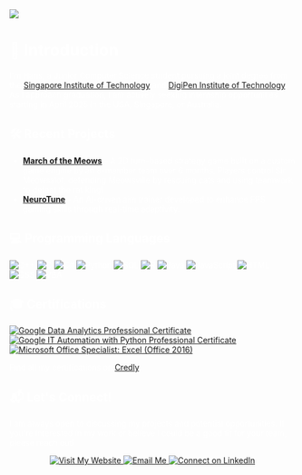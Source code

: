<picture>
  <source media="(prefers-color-scheme: dark)" srcset="https://readme-typing-svg.herokuapp.com?font=GoogleSans&size=32&color=FFFFFF&lines=Hi+there!+I'm+Hans+🚀" />
  <img src="https://readme-typing-svg.herokuapp.com?font=GoogleSans&size=32&color=000000&lines=Hi+there!+I'm+Hans+🚀" />
</picture>
<div style="color:white">

# 👋 Introduction

I'm Hans, a Junior Computer Science student pursuing a joint degree from the [Singapore Institute of Technology](https://www.singaporetech.edu.sg/undergraduate-programmes/computer-science-real-time-interactive-simulation) and [DigiPen Institute of Technology](https://www.digipen.edu.sg/academics/computer-science-degrees/bs-in-computer-science-in-real-time-interactive-simulation). As I approach graduation, I am actively seeking internship opportunities starting in April 2025 in the USA, Singapore, or Australia.

## 🛠️ Recent Projects

- **[March of the Meows](https://github.com/GAM200L1)** - A 2D turn-based strategy game built on a custom game engine by an 8-member team over 6 months. Players control Sir Meowsalot, defending Meowsville by rescuing cats and using teamwork to defeat the rat king!
- **[NeuroTune](https://github.com/thehansong/NeuroTune)** - An AI-driven aim trainer developed to enhance FPS gaming skills through real-time adaptivity.

## 💻 Programming Languages
![C++](https://img.shields.io/badge/C++-00599C?style=flat-square&logo=c%2B%2B&logoColor=white)
![C](https://img.shields.io/badge/C-A8B9CC?style=flat-square&logo=c&logoColor=white)
![C#](https://img.shields.io/badge/C%23-239120?style=flat-square&logo=c-sharp&logoColor=white)
![Python](https://img.shields.io/badge/Python-3776AB?style=flat-square&logo=python&logoColor=white)
![SQL](https://img.shields.io/badge/SQL-4479A1?style=flat-square&logo=sql&logoColor=white)
![R](https://img.shields.io/badge/R-276DC3?style=flat-square&logo=r&logoColor=white)
![Java](https://img.shields.io/badge/Java-007396?style=flat-square&logo=java&logoColor=white)
![JavaScript](https://img.shields.io/badge/JavaScript-F7DF1E?style=flat-square&logo=javascript&logoColor=black)
![HTML](https://img.shields.io/badge/HTML5-E34F26?style=flat-square&logo=html5&logoColor=white)
![CSS](https://img.shields.io/badge/CSS3-1572B6?style=flat-square&logo=css3&logoColor=white)
![VBA](https://img.shields.io/badge/VBA-217346?style=flat-square&logo=microsoft-excel&logoColor=white)

## 🎓 Certifications
<!--START_SECTION:badges-->
[![Google Data Analytics Professional Certificate](https://images.credly.com/size/85x85/images/d41de2b7-cbc2-47ec-bcf1-ebecbe83872f/GCC_badge_DA_1000x1000.png)](http://www.credly.com/badges/899208a2-c8d1-404c-bb80-7aeb47ae4384 "Google Data Analytics Professional Certificate")
[![Google IT Automation with Python Professional Certificate](https://images.credly.com/size/85x85/images/efbdc0d6-b46e-4e3c-8cf8-2314d8a5b971/GCC_badge_python_1000x1000.png)](http://www.credly.com/badges/ab55d8c4-ae59-40b0-bce4-5fca203ec940 "Google IT Automation with Python Professional Certificate")
[![Microsoft Office Specialist: Excel (Office 2016)](https://images.credly.com/size/85x85/images/d0790dc7-5127-4262-a492-1b60030b0114/MOS_Excel.png)](http://www.credly.com/badges/4b87cfe7-d28a-4236-b82b-ebe302fb10b1 "Microsoft Office Specialist: Excel (Office 2016)")
<!--END_SECTION:badges-->
Find all my certifications on [Credly](https://www.credly.com/users/thehansong/badges).

## 📬 Let's Connect!
I am always open to discussing my projects and potential opportunities. If you're interested in my work or believe I could be a good fit for your team, please reach out!

<p align="center">
  <a href="http://thehansong.com">
    <img src="https://img.shields.io/badge/-Visit%20My%20Website-blue?style=for-the-badge&logo=firefox-browser&logoColor=white&border_radius=6" alt="Visit My Website">
  </a>
  <a href="mailto:thehansong@gmail.com">
    <img src="https://img.shields.io/badge/-Email%20Me-d14836?style=for-the-badge&logo=gmail&logoColor=white" alt="Email Me">
  </a>
  <a href="https://www.linkedin.com/in/thehansong">
    <img src="https://img.shields.io/badge/-Connect%20on%20LinkedIn-0077B5?style=for-the-badge&logo=linkedin&logoColor=white" alt="Connect on LinkedIn">
  </a>
</p>
